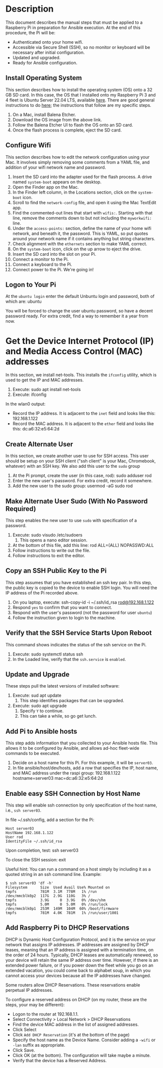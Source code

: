 # Description
This document describes the manual steps that must be applied to a Raspberry Pi in preparation for Ansible execution.  At the end of this procedure, the Pi will be: 
* Authenticated onto your home wifi.
* Accessible via Secure Shell (SSH), so no monitor or keyboard will be necessary after initial configuration.
* Updated and upgraded.
* Ready for Ansible configuration.

## Install Operating System
This section describes how to install the operating system (OS) onto a 32 GB SD card.  In this case, the OS that I installed onto my Raspberry Pi 3 and 4 fleet is Ubuntu Server 22.04 LTS, available [here](https://ubuntu.com/download/raspberry-pi).  There are good general instructions to do [here](https://ubuntu.com/tutorials/how-to-install-ubuntu-on-your-raspberry-pi#1-overview); the instructions that follow are my specific steps.

1.  On a Mac, install Balena Etcher.
2.  Download the OS image from the above link.
3.  Follow the Balena Etcher UI to flash the OS onto an SD card.
4.  Once the flash process is complete, eject the SD card.
    
## Configure Wifi
This section describes how to edit the network configuration using your Mac.  It involves simply removing some comments from a YAML file, and addition of your wifi network name and password.

1.  Insert the SD card into the adapter used for the flash process.  A drive named `system-boot` appears on the desktop.
2.  Open the Finder app on the Mac.
3.  In the Finder left column, in the Locations section, click on the `system-boot` icon.
4.  Scroll to find the `network-config` file, and open it using the Mac TextEdit app.
5.  Find the commented-out lines that start with `wifis:`. Starting with that line, remove the comments down to but not including the `myworkwifi:` line.
6.  Under the `access-points:` section, define the name of your home wifi network, and beneath it, the password.  This is YAML, so put quotes around your network name if it contains anything but string characters.
7.  Check alignment with the `ethernets` section to make YAML correct.
8.  On the `system-boot` icon, click on the up arrow to eject the drive.
9.  Insert the SD card into the slot on your Pi.
10. Connect a monitor to the Pi.
11. Connect a keyboard to the Pi.
12. Connect power to the Pi.  We're going in!


## Logon to Your Pi
At the `ubuntu login` enter the default Unbuntu login and password, both of which are: ubuntu

You will be forced to change the user ubuntu password, so have a decent password ready.  For extra credit, find a way to remember it a year from now.

# Get the Device Internet Protocol (IP) and Media Access Control (MAC) addresses
In this section, we install net-tools.  This installs the `ifconfig` utility, which is used to get the IP and MAC addresses.

1.  Execute:    sudo apt install net-tools
2.  Execute:    ifconfig

In the wlan0 output: 
* Record the IP address.  It is adjacent to the `inet` field and looks like this:  192.168.1.122
* Record the MAC address.  It is adjacent to the `ether` field and looks like this:  dc:a6:32:e5:64:2d


## Create Alternate User
In this section, we create another user to use for SSH access.  This user should be setup on your SSH client ("ssh client" is your Mac, Chromebook, whatever) with an SSH key.  We also add this user to the `sudo` group

1.  At the Pi prompt, create the user (in this case, rod):  sudo adduser rod
2.  Enter the new user's password.  For extra credit, record it somewhere. 
3.  Add the new user to the sudo group: usermod -aG sudo rod

## Make Alternate User Sudo (With No Password Required)
This step enables the new user to use `sudo` with specification of a password.

1.  Execute:  sudo visudo /etc/sudoers
    1.  This opens a nano editor session.
2.  At the bottom of this file, add this line:  rod ALL=(ALL) NOPASSWD:ALL
3.  Follow instructions to write out the file.
4.  Follow instructions to exit the editor.

## Copy an SSH Public Key to the Pi  
This step assumes that you have established an ssh key pair.  In this step, the public key is copied to the device to enable SSH login.  You will need the IP address of the Pi recorded above.

1.  On you laptop, execute:    ssh-copy-id -i ~/.ssh/id_rsa rod@192.168.1.122
2.  Respond `yes` to confirm that you want to connect.
3.  Respond with the user's password (not the password for user `ubuntu`)
4.  Follow the instruction given to login to the machine.

## Verify that the SSH Service Starts Upon Reboot
This command shows indicates the status of the ssh service on the Pi.

1.  Execute:  sudo systemctl status ssh
2.  In the Loaded line, verify that the `ssh.service` is `enabled`.


## Update and Upgrade
These steps pull the latest versions of installed software:
1.  Execute: sud apt update
    1.  This step identifies packages that can be upgraded.
2.  Execute: sudo apt upgrade
    1.  Specify `Y` to continue.
    2.  This can take a while, so go get lunch.
   
## Add Pi to Ansible hosts
This step adds information that you collected to your Ansible hosts file.  This allows it to be configured by Ansible, and allows ad-hoc fleet-wide commands to be executed.  

1.  Decide on a host name for this Pi.  For this example, it will be `server03`.
2.  In file ansible/host/dev/hosts, add a row that specifies the IP, host name, and MAC address under the raspi group:
    192.168.1.122 hostname=server03 mac=dc:a6:32:e5:64:2d

## Enable easy SSH Connection by Host Name  
This step will enable ssh connection by only specification of the host name, i.e., `ssh server03`.

In file ~/.ssh/config, add a section for the Pi:

```
Host server03
HostName 192.168.1.122
User rod
IdentityFile ~/.ssh/id_rsa
```

Upon completion, test:  ssh server03

To close the SSH session:  exit

Useful hint:  You can run a command on a host simply by including it as a quoted string in an ssh command line.  Example:

```
$ ssh server03 'df -h'
Filesystem      Size  Used Avail Use% Mounted on
tmpfs           781M  3.1M  778M   1% /run
/dev/mmcblk0p2  117G  2.9G  110G   3% /
tmpfs           3.9G     0  3.9G   0% /dev/shm
tmpfs           5.0M     0  5.0M   0% /run/lock
/dev/mmcblk0p1  253M  149M  104M  60% /boot/firmware
tmpfs           781M  4.0K  781M   1% /run/user/1001
```

## Add Raspberry Pi to DHCP Reservations
DHCP is Dynamic Host Configuration Protocol, and it is the service on your network that assigns IP addresses.  IP addresses are assigned by DHCP leases, meaning that an IP address is assigned with a termination time, on the order of 24 hours.  Typically, DHCP leases are automatically renewed, so your device will retain the same IP address over time.  However, if there is an extended power failure, or if you power down the fleet while you go on an extended vacation, you could come back to alphabet soup, in which you cannot access your devices because all the IP addresses have changed.

Some routers allow DHCP Reservations. These reservations enable perpetual IP addresses. 

To configure a reserved address on DHCP (on my router, these are the steps, your may be different):
* Logon to the router at 192.168.1.1.
* Select Connectivity > Local Network > DHCP Reservations
* Find the device MAC address in the list of assigned addresses.
* Click Select
* Click `Add DHCP Reservation` (it's at the bottom of the page)
* Specify the host name as the Device Name. Consider adding a `-wifi` or `-lan` suffix as appropriate.
* Click Save.
* Click OK (at the bottom).  The configuration will take maybe a minute.
* Verify that the device has a Reserved Address.
